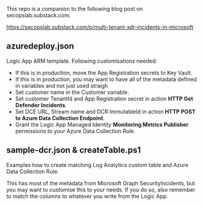 This repo is a companion to the following blog post on secopslab.substack.com:

https://secopslab.substack.com/p/multi-tenant-xdr-incidents-in-microsoft

## azuredeploy.json

Logic App ARM template. Following customisations needed:

- If this is in production, move the App Registration secrets to Key Vault.
- If this is in production, you may want to have all of the metadata defined in variables and not just used straigh 
- Set customer name in the Customer variable.
- Set customer TenantId and App Registration secret in action **HTTP Get Defender Incidents**.
- Set DCE URL, Stream name and DCR ImmutableId in action **HTTP POST to Azure Data Collection Endpoint**.
- Grant the Logic App Managed Identity **Monitoring Metrics Publisher** permissions to your Azure Data Collection Rule.

## sample-dcr.json & createTable.ps1

Examples how to create matching Log Analytics custom table and Azure Data Collection Rule. 

This has most of the metadata from Microsoft Graph SecurityIncidents, but you may want to customise this to your needs. If you do so, also remember to match the columns to whatever you write from the Logic App.
